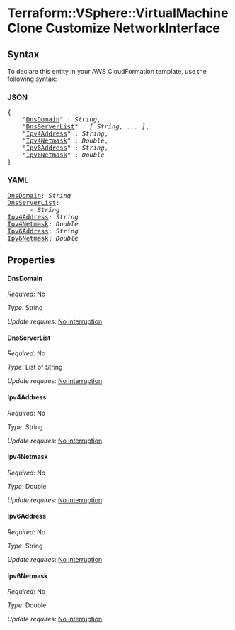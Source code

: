 # Terraform::VSphere::VirtualMachine Clone Customize NetworkInterface

## Syntax

To declare this entity in your AWS CloudFormation template, use the following syntax:

### JSON

<pre>
{
    "<a href="#dnsdomain" title="DnsDomain">DnsDomain</a>" : <i>String</i>,
    "<a href="#dnsserverlist" title="DnsServerList">DnsServerList</a>" : <i>[ String, ... ]</i>,
    "<a href="#ipv4address" title="Ipv4Address">Ipv4Address</a>" : <i>String</i>,
    "<a href="#ipv4netmask" title="Ipv4Netmask">Ipv4Netmask</a>" : <i>Double</i>,
    "<a href="#ipv6address" title="Ipv6Address">Ipv6Address</a>" : <i>String</i>,
    "<a href="#ipv6netmask" title="Ipv6Netmask">Ipv6Netmask</a>" : <i>Double</i>
}
</pre>

### YAML

<pre>
<a href="#dnsdomain" title="DnsDomain">DnsDomain</a>: <i>String</i>
<a href="#dnsserverlist" title="DnsServerList">DnsServerList</a>: <i>
      - String</i>
<a href="#ipv4address" title="Ipv4Address">Ipv4Address</a>: <i>String</i>
<a href="#ipv4netmask" title="Ipv4Netmask">Ipv4Netmask</a>: <i>Double</i>
<a href="#ipv6address" title="Ipv6Address">Ipv6Address</a>: <i>String</i>
<a href="#ipv6netmask" title="Ipv6Netmask">Ipv6Netmask</a>: <i>Double</i>
</pre>

## Properties

#### DnsDomain

_Required_: No

_Type_: String

_Update requires_: [No interruption](https://docs.aws.amazon.com/AWSCloudFormation/latest/UserGuide/using-cfn-updating-stacks-update-behaviors.html#update-no-interrupt)

#### DnsServerList

_Required_: No

_Type_: List of String

_Update requires_: [No interruption](https://docs.aws.amazon.com/AWSCloudFormation/latest/UserGuide/using-cfn-updating-stacks-update-behaviors.html#update-no-interrupt)

#### Ipv4Address

_Required_: No

_Type_: String

_Update requires_: [No interruption](https://docs.aws.amazon.com/AWSCloudFormation/latest/UserGuide/using-cfn-updating-stacks-update-behaviors.html#update-no-interrupt)

#### Ipv4Netmask

_Required_: No

_Type_: Double

_Update requires_: [No interruption](https://docs.aws.amazon.com/AWSCloudFormation/latest/UserGuide/using-cfn-updating-stacks-update-behaviors.html#update-no-interrupt)

#### Ipv6Address

_Required_: No

_Type_: String

_Update requires_: [No interruption](https://docs.aws.amazon.com/AWSCloudFormation/latest/UserGuide/using-cfn-updating-stacks-update-behaviors.html#update-no-interrupt)

#### Ipv6Netmask

_Required_: No

_Type_: Double

_Update requires_: [No interruption](https://docs.aws.amazon.com/AWSCloudFormation/latest/UserGuide/using-cfn-updating-stacks-update-behaviors.html#update-no-interrupt)

